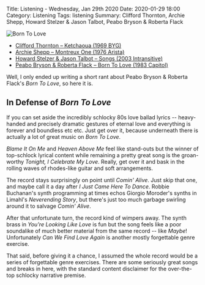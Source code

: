 Title: Listening - Wednesday, Jan 29th 2020
Date: 2020-01-29 18:00
Category: Listening
Tags: listening
Summary: Clifford Thornton, Archie Shepp, Howard Stelzer & Jason Talbot, Peabo Bryson & Roberta Flack


![Born To Love](/images/borntolove.jpg)

- [Clifford Thornton – Ketchaoua (1969 BYG)](https://www.discogs.com/Clifford-Thornton-Ketchaoua/release/523378)
- [Archie Shepp – Montreux One (1976 Arista)](https://www.discogs.com/Archie-Shepp-Montreux-One/master/277483)
- [Howard Stelzer & Jason Talbot – Songs (2003 Intransitive)](https://www.discogs.com/Howard-Stelzer-Jason-Talbot-Songs/release/478482)
- [Peabo Bryson & Roberta Flack – Born To Love (1983 Capitol)](https://www.discogs.com/Peabo-Bryson-Roberta-Flack-Born-To-Love/release/1529832)


Well, I only ended up writing a short rant about Peabo Bryson & Roberta Flack's _Born To Love_, so here it is.

## In Defense of _Born To Love_

If you can set aside the incredibly schlocky 80s love ballad lyrics -- heavy-handed and precisely dramatic gestures of eternal love and 
everything is forever and boundless etc etc. Just get over it, because underneath there is actually a lot of great music on _Born To Love_. 

_Blame It On Me_ and _Heaven Above Me_ feel like stand-outs but the winner of top-schlock lyrical content while remaining a pretty great song 
is the groan-worthy _Tonight, I Celebrate My Love_. Really, get over it and bask in the rolling waves of rhodes-like guitar and soft arrangements.

The record stays surprisingly on point until _Comin' Alive_. Just skip that one, and maybe call it a day after _I Just Came Here To Dance_. 
Robbie Buchanan's synth programming at times echos Giorgio Moroder's synths in Limahl's _Neverending Story_, but there's just too much garbage 
swirling around it to salvage _Comin' Alive_.

After that unfortunate turn, the record kind of wimpers away. The synth brass in _You're Looking Like Love_ is fun but the song feels like a 
poor soundalike of much better material from the same record -- like _Maybe_!  Unfortunately _Can We Find Love Again_ is another mostly 
forgettable genre exercise.

That said, before giving it a chance, I assumed the whole record would be a series of forgettable genre exercises. There are some seriously 
great songs and breaks in here, with the standard content disclaimer for the over-the-top schlocky narrative premise.
